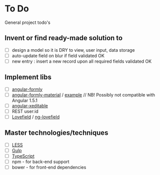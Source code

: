 # To Do

General project todo's

## Invent or find ready-made solution to

- [ ] design a model so it is DRY to view, user input, data storage
- [ ] auto-update field on blur if field validated OK
- [ ] new entry : insert a new record upon all required fields validated OK

## Implement libs

- [ ] [angular-formly](http://angular-formly.com/#/)
- [ ] [angular-formly-material](https://github.com/formly-js/angular-formly-templates-material) /
        [example](http://jsbin.com/ximiheweka/edit?html,js,output) // NB! Possibly not compatible
        with Angular 1.5.1
- [ ] [angular-xeditable](https://vitalets.github.io/angular-xeditable/)
- [ ] REST user:id
- [ ] [Lovefield](https://github.com/google/lovefield) / [ng-lovefield](https://github.com/kutomer/ng-lovefield)

## Master technologies/techniques

- [ ] [LESS](http://lesscss.org/)
- [ ] [Gulp](http://gulpjs.com/)
- [ ] [TypeScript](https://www.typescriptlang.org/)
- [ ] npm - for back-end support
- [ ] bower - for front-end dependencies